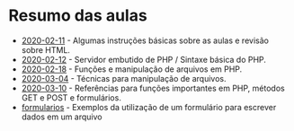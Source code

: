 # Resumo das aulas

- [2020-02-11](2020-02-11) - Algumas instruções básicas sobre as aulas e revisão sobre HTML.
- [2020-02-12](2020-02-12) - Servidor embutido de PHP / Sintaxe básica do PHP.
- [2020-02-18](2020-02-19) - Funções e manipulação de arquivos em PHP.
- [2020-03-04](2020-03-04) - Técnicas para manipulação de arquivos.
- [2020-03-10](2020-03-10) - Referências para funções importantes em PHP, métodos GET e POST e formulários.
- [formularios](formaularios) - Exemplos da utilização de um formulário para escrever dados em um arquivo